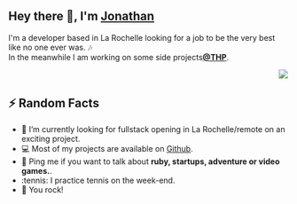 

<!--
**piwiit/piwiit** is a ✨ _special_ ✨ repository because its `README.md` (this file) appears on your GitHub profile.


-->
<h2> Hey there 👋, I'm <a href="https://jonathanbouillaux.herokuapp.com/">Jonathan</a></h2>

<p>I'm a developer based in La Rochelle looking for a job to be the very best like no one ever was. 🎶 <br> In the meanwhile I am working on some side projects<strong><a href="https://www.thehackingproject.org/">@THP</a></strong>.</p>


<img align="right" src="https://media.giphy.com/media/XreQmk7ETCak0/giphy.gif" />
<br>
<h2>⚡️ Random Facts</h2>
<ul>
<li>🧭  I’m currently looking for fullstack opening in La Rochelle/remote on an exciting project.</li>
<li>💻  Most of my projects are available on <a href="https://jonathanbouillaux.herokuapp.com/">Github</a>.</li>
<li>💬  Ping me if you want to talk about <strong>ruby, startups, adventure or video games.</strong>.</li>
<li>:tennis:  I practice tennis  on the week-end.</li>
<li>🤘  You rock!</li>
</ul>
<br>
